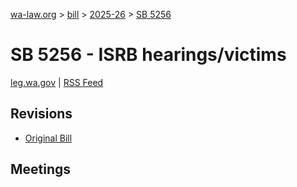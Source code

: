 [wa-law.org](/) > [bill](/bill/) > [2025-26](/bill/2025-26/) > [SB 5256](/bill/2025-26/sb/5256/)

# SB 5256 - ISRB hearings/victims
[leg.wa.gov](https://app.leg.wa.gov/billsummary?BillNumber=5256&Year=2025&Initiative=false) | [RSS Feed](./rss.xml)

## Revisions
* [Original Bill](1/)

## Meetings
